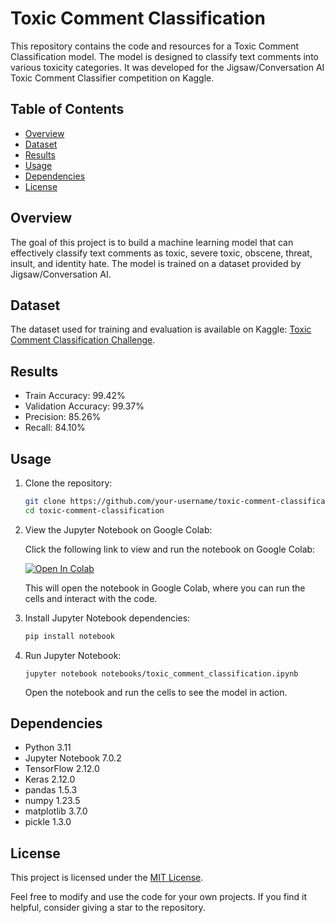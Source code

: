 # Toxic Comment Classification

This repository contains the code and resources for a Toxic Comment Classification model. The model is designed to classify text comments into various toxicity categories. It was developed for the Jigsaw/Conversation AI Toxic Comment Classifier competition on Kaggle.

## Table of Contents

- [Overview](#overview)
- [Dataset](#dataset)
- [Results](#results)
- [Usage](#usage)
- [Dependencies](#dependencies)
- [License](#license)

## Overview

The goal of this project is to build a machine learning model that can effectively classify text comments as toxic, severe toxic, obscene, threat, insult, and identity hate. The model is trained on a dataset provided by Jigsaw/Conversation AI.

## Dataset

The dataset used for training and evaluation is available on Kaggle: [Toxic Comment Classification Challenge](https://www.kaggle.com/c/jigsaw-toxic-comment-classification-challenge).

## Results

- Train Accuracy: 99.42%
- Validation Accuracy: 99.37%
- Precision: 85.26%
- Recall: 84.10%

## Usage


1. Clone the repository:

   ```bash
   git clone https://github.com/your-username/toxic-comment-classification.git
   cd toxic-comment-classification

1. View the Jupyter Notebook on Google Colab:

    Click the following link to view and run the notebook on Google Colab:
   
    <a href="https://colab.research.google.com/github/Ashutosh-Singh-Thakur/Toxic-Comment-Classification/blob/main/notebooks/toxic_comment_classification.ipynb" target="_parent"><img src="https://colab.research.google.com/assets/colab-badge.svg" alt="Open In Colab"/></a>

    This will open the notebook in Google Colab, where you can run the cells and interact with the code.


1. Install Jupyter Notebook dependencies:

   ```bash
   pip install notebook

1. Run Jupyter Notebook:

       jupyter notebook notebooks/toxic_comment_classification.ipynb

    Open the notebook and run the cells to see the model in action.


## Dependencies


- Python 3.11
- Jupyter Notebook 7.0.2
- TensorFlow 2.12.0
- Keras 2.12.0
- pandas 1.5.3
- numpy 1.23.5
- matplotlib 3.7.0
- pickle 1.3.0


## License

This project is licensed under the [MIT License](LICENSE).

Feel free to modify and use the code for your own projects. If you find it helpful, consider giving a star to the repository.
